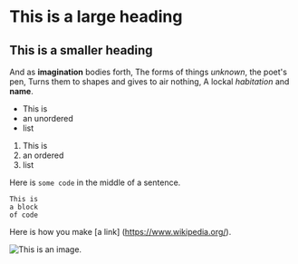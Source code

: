 # This is a large heading

## This is a smaller heading

And as **imagination** bodies forth,
The forms of things *unknown*, the poet's pen,
Turns them to shapes and gives to air nothing,
A lockal *habitation* and **name**.

- This is
- an unordered
- list

1. This is
2. an ordered
3. list

Here is `some code` in the middle of a sentence.

```
This is
a block
of code
```

Here is how you make [a link] (https://www.wikipedia.org/).

![This is an image.](https://github.com/yihui/xaringan/releases/download/v0.0.2/karl-moustache.jpg)
